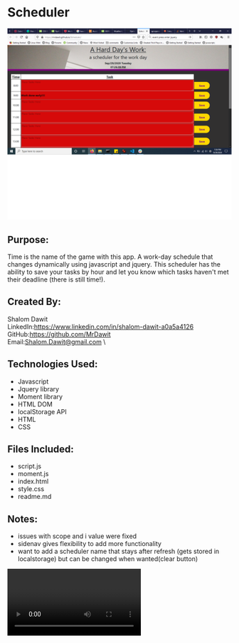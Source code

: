 # Scheduler
<img src="./assets/images/Scheduler.png">

## Purpose:
Time is the name of the game with this app. A work-day schedule that changes dynamically using javascript and jquery. This scheduler has the ability to save your tasks by hour and let you know which tasks haven't met their deadline (there is still time!). 

## Created By:
Shalom Dawit\
LinkedIn:https://www.linkedin.com/in/shalom-dawit-a0a5a4126 \
GitHub:https://github.com/MrDawit \
Email:Shalom.Dawit@gmail.com \

## Technologies Used:
* Javascript
* Jquery library
* Moment library
* HTML DOM
* localStorage API
* HTML
* CSS

## Files Included:
* script.js
* moment.js
* index.html
* style.css
* readme.md

## Notes:
* issues with scope and i value were fixed
* sidenav gives flexibility to add more functionality
* want to add a scheduler name that stays after refresh (gets stored in localstorage) but can be changed when wanted(clear button)

<video src="./Scheduler.mp4">